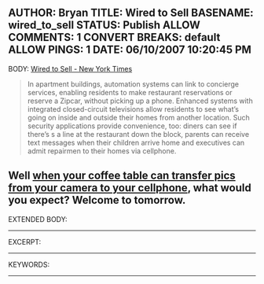 AUTHOR: Bryan
TITLE: Wired to Sell
BASENAME: wired_to_sell
STATUS: Publish
ALLOW COMMENTS: 1
CONVERT BREAKS: __default__
ALLOW PINGS: 1
DATE: 06/10/2007 10:20:45 PM
-----
BODY:
<a title="Wired to Sell - New York Times" href="http://www.nytimes.com/2007/06/10/realestate/10cov.html">Wired to Sell - New York Times</a>
<blockquote>
In apartment buildings, automation systems can link to concierge services, enabling residents to make restaurant reservations or reserve a Zipcar, without picking up a phone. Enhanced systems with integrated closed-circuit televisions allow residents to see what’s going on inside and outside their homes from another location. Such security applications provide convenience, too: diners can see if there’s s a line at the restaurant down the block, parents can receive text messages when their children arrive home and executives can admit repairmen to their homes via cellphone.</blockquote>

Well <a href="http://www.leftsider.com/leftsider/2007/06/you_can_stop_adjusting_now.htm">when your coffee table can transfer pics from your camera to your cellphone</a>, what would you expect? Welcome to tomorrow.
-----
EXTENDED BODY:

-----
EXCERPT:

-----
KEYWORDS:

-----


